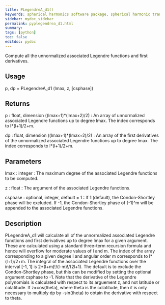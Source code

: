 ```yaml
---
title: PLegendreA_d1()
keywords: spherical harmonics software package, spherical harmonic transform, legendre functions, multitaper spectral analysis, Python, gravity, magnetic field
sidebar: mydoc_sidebar
permalink: pyplegendrea_d1.html
summary:
tags: [python]
toc: false
editdoc: pydoc
---
```


Compute all the unnormalized associated Legendre functions and first derivatives.

## Usage

p, dp = PLegendreA_d1 (lmax, z, [csphase])

## Returns

p : float, dimension ((lmax+1)\*(lmax+2)/2)
:   An array of unnormalized associated Legendre functions up to degree lmax. The index corresponds to l*(l+1)/2+m.

dp : float, dimension ((lmax+1)\*(lmax+2)/2)
:   An array of the first derivatives of the unnormalized associated Legendre functions up to degree lmax. The index corresponds to l*(l+1)/2+m.

## Parameters

lmax : integer
:   The maximum degree of the associated Legendre functions to be computed.

z : float
:   The argument of the associated Legendre functions.

csphase : optional, integer, default = 1
:   If 1 (default), the Condon-Shortley phase will be excluded. If -1, the Condon-Shortley phase of (-1)^m will be appended to the associated Legendre functions.

## Description

PLegendreA_d1 will calculate all of the unnormalized associated Legendre functions and first derivatives up to degree lmax for a given argument. These are calculated using a standard three-term recursion formula and hence will overflow for moderate values of l and m. The index of the array corresponding to a given degree l and angular order m corresponds to l*(l+1)/2+m. The integral of the associated Legendre functions over the interval [-1, 1] is 2*(l+m)!/(l-m)!/(2l+1). The default is to exclude the Condon-Shortley phase, but this can be modified by setting the optional argument csphase to -1. Note that the derivative of the Legendre polynomials is calculated with respect to its arguement z, and not latitude or colatitude. If z=cos(theta), where theta is the colatitude, then it is only necessary to multiply dp by -sin(theta) to obtain the derivative with respect to theta.
